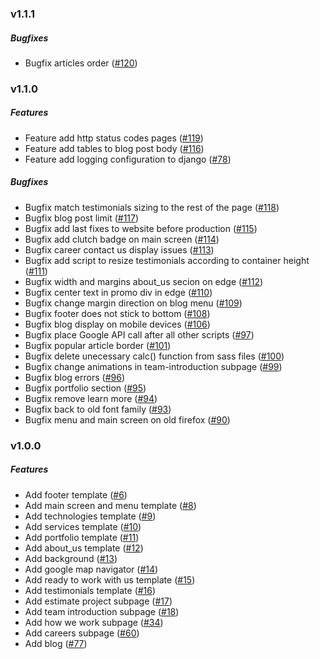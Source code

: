 ### v1.1.1

##### Bugfixes

- Bugfix articles order ([#120](https://github.com/Code-Poets/sheetstorm/pull/120))


### v1.1.0

##### Features

- Feature add http status codes pages ([#119](https://github.com/Code-Poets/sheetstorm/pull/119))
- Feature add tables to blog post body ([#116](https://github.com/Code-Poets/sheetstorm/pull/116))
- Feature add logging configuration to django ([#78](https://github.com/Code-Poets/sheetstorm/pull/78))

##### Bugfixes

- Bugfix match testimonials sizing to the rest of the page ([#118](https://github.com/Code-Poets/sheetstorm/pull/118))
- Bugfix blog post limit ([#117](https://github.com/Code-Poets/sheetstorm/pull/117))
- Bugfix add last fixes to website before production ([#115](https://github.com/Code-Poets/sheetstorm/pull/115))
- Bugfix add clutch badge on main screen ([#114](https://github.com/Code-Poets/sheetstorm/pull/114))
- Bugfix career contact us display issues ([#113](https://github.com/Code-Poets/sheetstorm/pull/113))
- Bugfix add script to resize testimonials according to container height ([#111](https://github.com/Code-Poets/sheetstorm/pull/111))
- Bugfix width and margins about_us secion on edge ([#112](https://github.com/Code-Poets/sheetstorm/pull/112))
- Bugfix center text in promo div in edge ([#110](https://github.com/Code-Poets/sheetstorm/pull/110))
- Bugfix change margin direction on blog menu ([#109](https://github.com/Code-Poets/sheetstorm/pull/109))
- Bugfix footer does not stick to bottom ([#108](https://github.com/Code-Poets/sheetstorm/pull/108))
- Bugfix blog display on mobile devices ([#106](https://github.com/Code-Poets/sheetstorm/pull/106))
- Bugfix place Google API call after all other scripts ([#97](https://github.com/Code-Poets/sheetstorm/pull/97))
- Bugfix popular article border ([#101](https://github.com/Code-Poets/sheetstorm/pull/101))
- Bugfix delete unecessary calc() function from sass files ([#100](https://github.com/Code-Poets/sheetstorm/pull/100))
- Bugfix change animations in team-introduction subpage ([#99](https://github.com/Code-Poets/sheetstorm/pull/99))
- Bugfix blog errors ([#96](https://github.com/Code-Poets/sheetstorm/pull/96))
- Bugfix portfolio section ([#95](https://github.com/Code-Poets/sheetstorm/pull/95))
- Bugfix remove learn more ([#94](https://github.com/Code-Poets/sheetstorm/pull/94))
- Bugfix back to old font family ([#93](https://github.com/Code-Poets/sheetstorm/pull/93))
- Bugfix menu and main screen on old firefox ([#90](https://github.com/Code-Poets/sheetstorm/pull/90))


### v1.0.0

##### Features

- Add footer template ([#6](https://github.com/Code-Poets/project-liberation/issues/7))
- Add main screen and menu template ([#8](https://github.com/Code-Poets/project-liberation/issues/8))
- Add technologies template ([#9](https://github.com/Code-Poets/project-liberation/issues/9))
- Add services template ([#10](https://github.com/Code-Poets/project-liberation/issues/10))
- Add portfolio template ([#11](https://github.com/Code-Poets/project-liberation/issues/11))
- Add about_us template ([#12](https://github.com/Code-Poets/project-liberation/issues/12))
- Add background ([#13](https://github.com/Code-Poets/project-liberation/issues/13))
- Add google map navigator ([#14](https://github.com/Code-Poets/project-liberation/issues/14))
- Add ready to work with us template ([#15](https://github.com/Code-Poets/project-liberation/issues/15))
- Add testimonials template ([#16](https://github.com/Code-Poets/project-liberation/issues/16))
- Add estimate project subpage ([#17](https://github.com/Code-Poets/project-liberation/issues/17))
- Add team introduction subpage ([#18](https://github.com/Code-Poets/project-liberation/issues/18))
- Add how we work subpage ([#34](https://github.com/Code-Poets/project-liberation/issues/34))
- Add careers subpage ([#60](https://github.com/Code-Poets/project-liberation/issues/60))
- Add blog ([#77](https://github.com/Code-Poets/project-liberation/issues/77))
